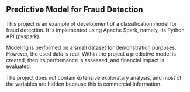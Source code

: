 ## Predictive Model for Fraud Detection
This project is an example of development of a classification model for fraud detection. It is implemented using Apache Spark, namely, its Python API (pyspark).

Modeling is performed on a small dataset for demonstration purposes. However, the used data is real. Within the project a predictive model is created, then its performance is assessed, and financial impact is evaluated.

The project does not contain extensive exploratary analysis, and most of the variables are hidden because this is commercial information.
